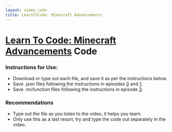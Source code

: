 ```yaml
---
layout: video_code
title: LearnToCode: Minecraft Advancements
---
```

# [Learn To Code: Minecraft Advancements](https://www.youtube.com/playlist?list=PL8-uIwNV_QeyWd7tIQATnYfwM4_oWoaU6) Code

### Instructions for Use:
* Download or type out each file, and save it as per the instructions below.
* Save .json files following the instructions in episodes [0](https://youtu.be/9T_xYQRTUAM) and [1](https://youtu.be/QBGzC0tZYK4).
* Save .mcfunction files following the instructions in episode [3](https://youtu.be/qfu1_j4REk0).

### Recommendations
* Type out the file as you listen to the video, it helps you learn.
* Only use this as a last resort, try and type the code out separately in the video.
